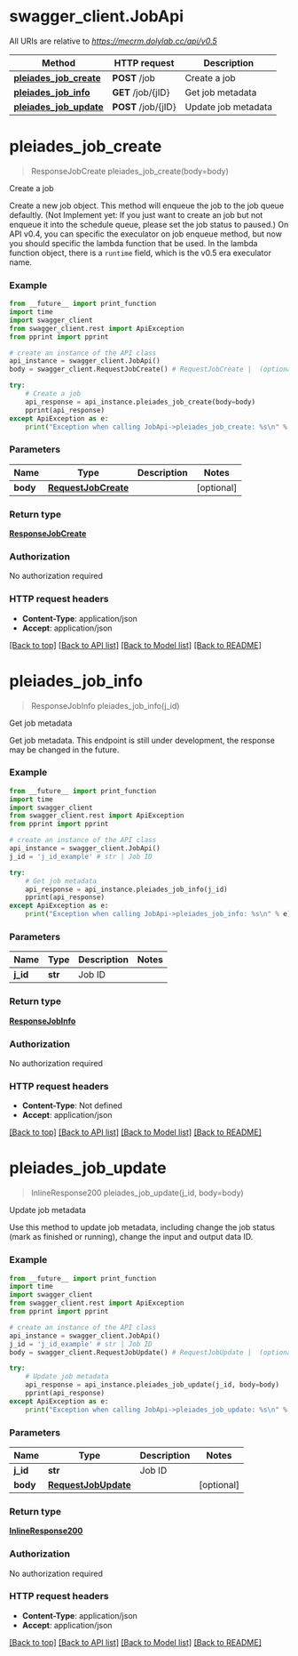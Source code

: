 # swagger_client.JobApi

All URIs are relative to *https://mecrm.dolylab.cc/api/v0.5*

Method | HTTP request | Description
------------- | ------------- | -------------
[**pleiades_job_create**](JobApi.md#pleiades_job_create) | **POST** /job | Create a job
[**pleiades_job_info**](JobApi.md#pleiades_job_info) | **GET** /job/{jID} | Get job metadata
[**pleiades_job_update**](JobApi.md#pleiades_job_update) | **POST** /job/{jID} | Update job metadata

# **pleiades_job_create**
> ResponseJobCreate pleiades_job_create(body=body)

Create a job

Create a new job object.  This method will enqueue the job to the job queue defaultly. (Not Implement yet: If you just want to create an job but not enqueue it into the schedule queue, please set the job status to paused.)  On API v0.4, you can specific the execulator on job enqueue method, but now you should specific the lambda function that be used. In the lambda function object, there is a `runtime` field, which is the v0.5 era execulator name.

### Example
```python
from __future__ import print_function
import time
import swagger_client
from swagger_client.rest import ApiException
from pprint import pprint

# create an instance of the API class
api_instance = swagger_client.JobApi()
body = swagger_client.RequestJobCreate() # RequestJobCreate |  (optional)

try:
    # Create a job
    api_response = api_instance.pleiades_job_create(body=body)
    pprint(api_response)
except ApiException as e:
    print("Exception when calling JobApi->pleiades_job_create: %s\n" % e)
```

### Parameters

Name | Type | Description  | Notes
------------- | ------------- | ------------- | -------------
 **body** | [**RequestJobCreate**](RequestJobCreate.md)|  | [optional] 

### Return type

[**ResponseJobCreate**](ResponseJobCreate.md)

### Authorization

No authorization required

### HTTP request headers

 - **Content-Type**: application/json
 - **Accept**: application/json

[[Back to top]](#) [[Back to API list]](../README.md#documentation-for-api-endpoints) [[Back to Model list]](../README.md#documentation-for-models) [[Back to README]](../README.md)

# **pleiades_job_info**
> ResponseJobInfo pleiades_job_info(j_id)

Get job metadata

Get job metadata. This endpoint is still under development, the response may be changed in the future.

### Example
```python
from __future__ import print_function
import time
import swagger_client
from swagger_client.rest import ApiException
from pprint import pprint

# create an instance of the API class
api_instance = swagger_client.JobApi()
j_id = 'j_id_example' # str | Job ID

try:
    # Get job metadata
    api_response = api_instance.pleiades_job_info(j_id)
    pprint(api_response)
except ApiException as e:
    print("Exception when calling JobApi->pleiades_job_info: %s\n" % e)
```

### Parameters

Name | Type | Description  | Notes
------------- | ------------- | ------------- | -------------
 **j_id** | **str**| Job ID | 

### Return type

[**ResponseJobInfo**](ResponseJobInfo.md)

### Authorization

No authorization required

### HTTP request headers

 - **Content-Type**: Not defined
 - **Accept**: application/json

[[Back to top]](#) [[Back to API list]](../README.md#documentation-for-api-endpoints) [[Back to Model list]](../README.md#documentation-for-models) [[Back to README]](../README.md)

# **pleiades_job_update**
> InlineResponse200 pleiades_job_update(j_id, body=body)

Update job metadata

Use this method to update job metadata, including change the job status (mark as finished or running), change the input and output data ID.

### Example
```python
from __future__ import print_function
import time
import swagger_client
from swagger_client.rest import ApiException
from pprint import pprint

# create an instance of the API class
api_instance = swagger_client.JobApi()
j_id = 'j_id_example' # str | Job ID
body = swagger_client.RequestJobUpdate() # RequestJobUpdate |  (optional)

try:
    # Update job metadata
    api_response = api_instance.pleiades_job_update(j_id, body=body)
    pprint(api_response)
except ApiException as e:
    print("Exception when calling JobApi->pleiades_job_update: %s\n" % e)
```

### Parameters

Name | Type | Description  | Notes
------------- | ------------- | ------------- | -------------
 **j_id** | **str**| Job ID | 
 **body** | [**RequestJobUpdate**](RequestJobUpdate.md)|  | [optional] 

### Return type

[**InlineResponse200**](InlineResponse200.md)

### Authorization

No authorization required

### HTTP request headers

 - **Content-Type**: application/json
 - **Accept**: application/json

[[Back to top]](#) [[Back to API list]](../README.md#documentation-for-api-endpoints) [[Back to Model list]](../README.md#documentation-for-models) [[Back to README]](../README.md)

